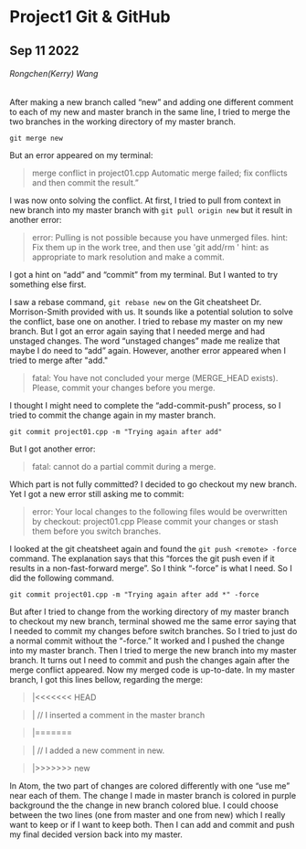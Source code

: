 # Project1 Git & GitHub
## Sep 11 2022
###### Rongchen(Kerry) Wang
After making a new branch called “new” and adding one different comment to each of my new and master branch in the same line, I tried to merge the two branches in the working directory of my master branch.
```
git merge new
```
But an error appeared on my terminal:
> merge conflict in project01.cpp
> Automatic merge failed; fix conflicts and then commit the result.”

I was now onto solving the conflict. At first, I tried to pull from context in new branch into my master branch with ```git pull origin new``` but it result in another error:
> error: Pulling is not possible because you have unmerged files.
> hint: Fix them up in the work tree, and then use 'git add/rm <file>'
> hint: as appropriate to mark resolution and make a commit.

I got a hint on “add” and “commit” from my terminal. But I wanted to try something else first.

I saw a rebase command, ```git rebase new``` on the Git cheatsheet Dr. Morrison-Smith provided with us. It sounds like a potential solution to solve the conflict, base one on another. I tried to rebase my master on my new branch. But I got an error again saying that I needed merge and had unstaged changes. The word “unstaged changes” made me realize that maybe I do need to “add” again. However, another error appeared when I tried to merge after "add."
> fatal: You have not concluded your merge (MERGE_HEAD exists).
> Please, commit your changes before you merge.

I thought I might need to complete the “add-commit-push” process, so I tried to commit the change again in my master branch.
```
git commit project01.cpp -m "Trying again after add"
```

But I got another error:
> fatal: cannot do a partial commit during a merge.

Which part is not fully committed? I decided to go checkout my new branch. Yet I got a new error still asking me to commit:
> error: Your local changes to the following files would be overwritten by checkout:
> 	project01.cpp
> Please commit your changes or stash them before you switch branches.

I looked at the git cheatsheet again and found the ```git push <remote> -force``` command.
The explanation says that this “forces the git push even if it results in a non-fast-forward merge”.
So I think “-force” is what I need. So I did the following command.
 ```
 git commit project01.cpp -m "Trying again after add *" -force
 ```
But after I tried to change from the working directory of my master branch to checkout my new branch, terminal showed me the same error saying that I needed to commit my changes before switch branches. So I tried to just do a normal commit without the “-force.” It worked and I pushed the change into my master branch. Then I tried to merge the new branch into my master branch. It turns out I need to commit and push the changes again after the merge conflict appeared. Now my merged code is up-to-date. In my master branch, I got this lines bellow, regarding the merge:

> |<<<<<<< HEAD

> |   // I inserted a comment in the master branch

> |=======

> |   // I added a new comment in new.

> |>>>>>>> new

In Atom, the two part of changes are colored differently with one “use me” near each of them. The change I made in master branch is colored in purple background the the change in new branch colored blue. I could choose between the two lines (one from master and one from new) which I really want to keep or if I want to keep both. Then I can add and commit and push my final decided version back into my master.
